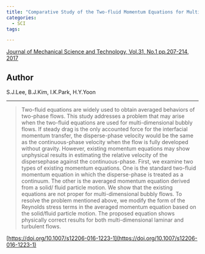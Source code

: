 ```yaml
---
title: "Comparative Study of the Two-fluid Momentum Equations for Multi-dimensional Bubbly Flows: Modification of Reynolds Stress,"
categories:
  - SCI
tags:

---
```


[Journal of Mechanical Science and Technology, Vol.31, No.1 pp.207-214, 2017](https://doi.org/10.1007/s12206-016-1223-1)


## Author

S.J.Lee, B.J.Kim, I.K.Park, H.Y.Yoon

----

>Two-fluid equations are widely used to obtain averaged behaviors of two-phase flows. This study addresses a problem that may arise when the two-fluid equations are used for multi-dimensional bubbly flows. If steady drag is the only accounted force for the interfacial momentum transfer, the disperse-phase velocity would be the same as the continuous-phase velocity when the flow is fully developed without gravity. However, existing momentum equations may show unphysical results in estimating the relative velocity of the dispersephase against the continuous-phase. First, we examine two types of existing momentum equations. One is the standard two-fluid momentum equation in which the disperse-phase is treated as a continuum. The other is the averaged momentum equation derived from a solid/ fluid particle motion. We show that the existing equations are not proper for multi-dimensional bubbly flows. To resolve the problem mentioned above, we modify the form of the Reynolds stress terms in the averaged momentum equation based on the solid/fluid particle motion. The proposed equation shows physically correct results for both multi-dimensional laminar and turbulent flows.

[https://doi.org/10.1007/s12206-016-1223-1](https://doi.org/10.1007/s12206-016-1223-1)